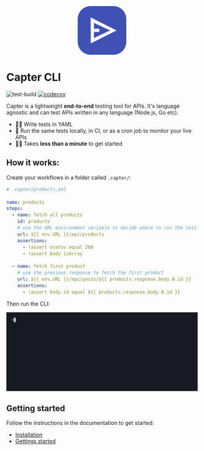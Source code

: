 <p align="center">
  <a href="https://docs.capter.io">
    <img src="media/icon.png" alt="Capter logo" width="128" height="128">
  </a>
</p>

# Capter CLI

![test-build](https://github.com/capterqa/cli/workflows/test-build/badge.svg)
[![codecov](https://codecov.io/gh/capterqa/cli/branch/alpha/graph/badge.svg?token=DAUCAH1MWW)](https://codecov.io/gh/capterqa/cli)

Capter is a lightweight **end-to-end** testing tool for APIs. It's language agnostic and can test APIs written in any language (Node.js, Go etc).

- 🧑‍💻 Write tests in YAML
- 🔎 Run the same tests locally, in CI, or as a cron job to monitor your live APIs
- 🏃‍♂️ Takes **less than a minute** to get started

## How it works:

Create your workflows in a folder called `.capter/`:

```yaml
# .capter/products.yml

name: products
steps:
  - name: fetch all products
    id: products
    # use the URL environment variable to decide where to run the test
    url: ${{ env.URL }}/api/products
    assertions:
      - !assert status equal 200
      - !assert body isArray

  - name: fetch first product
    # use the previous response to fetch the first product
    url: ${{ env.URL }}/api/posts/${{ products.response.body.0.id }}
    assertions:
      - !assert body.id equal ${{ products.response.body.0.id }}
```

Then run the CLI:

![CLI](media/demo.gif)

## Getting started

Follow the instructions in the documentation to get started:

- [Installation](https://docs.capter.io/docs/installation)
- [Gettings started](https://docs.capter.io/docs/getting-started)
